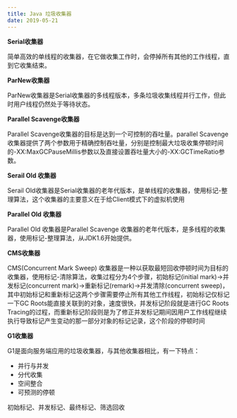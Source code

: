 ```yaml
---
title: Java 垃圾收集器
date: 2019-05-21
---
```


**Serial收集器** 

简单高效的单线程的收集器，在它做收集工作时，会停掉所有其他的工作线程，直到它收集结束。 

**ParNew收集器** 

ParNew收集器是Serial收集器的多线程版本，多条垃圾收集线程并行工作，但此时用户线程仍然处于等待状态。 

**Parallel Scavenge收集器** 

Parallel Scavenge收集器的目标是达到一个可控制的吞吐量。parallel Scavenge 收集器提供了两个参数用于精确控制吞吐量，分别是控制最大垃圾收集停顿时间的-XX:MaxGCPauseMillis参数以及直接设置吞吐量大小的-XX:GCTimeRatio参数。 

**Serail Old 收集器**

Serail Old收集器是Serial收集器的老年代版本，是单线程的收集器，使用标记-整理算法，这个收集器的主要意义在于给Client模式下的虚拟机使用

**Parallel Old 收集器**

Parallel Old 收集器是Parallel Scavenge 收集器的老年代版本，是多线程的收集器，使用标记-整理算法，从JDK1.6开始提供。

**CMS收集器**

CMS(Concurrent Mark Sweep) 收集器是一种以获取最短回收停顿时间为目标的收集器，使用标记-清除算法，收集过程分为4个步骤，初始标记(initial mark)->并发标记(concurrent mark)->重新标记(remark)->并发清除(concurrent sweep)，其中初始标记和重新标记这两个步骤需要停止所有其他工作线程，初始标记仅标记一下GC Roots能直接关联到的对象，速度很快，并发标记阶段就是进行GC Roots Tracing的过程，而重新标记阶段则是为了修正并发标记期间因用户工作线程继续执行导致标记产生变动的那一部分对象的标记记录，这个阶段的停顿时间

**G1收集器**

G1是面向服务端应用的垃圾收集器，与其他收集器相比，有一下特点：

- 并行与并发
- 分代收集
- 空间整合
- 可预测的停顿

初始标记、并发标记、最终标记、筛选回收